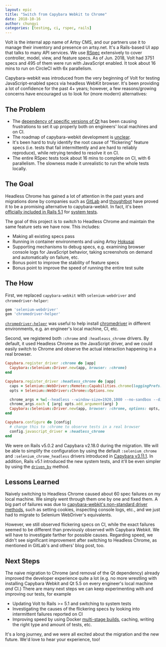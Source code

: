 ```yaml
---
layout: epic
title: "Switch from Capybara Webkit to Chrome"
date: 2018-10-16
author: chungyi
categories: [testing, ci, rspec, rails]
---
```


Volt is the internal app name of Artsy CMS, and our partners use it to manage their inventory and presence on artsy.net. It's a Rails-based UI app that talks to many API services. We use [RSpec][rspec] extensively to cover controller, model, view, and feature specs. As of Jun. 2018, Volt had 3751 specs and 495 of them were run with JavaScript enabled. It took about 16 mins to run on CircleCI with 6x parallelism.

Capybara-webkit was introduced from the very beginning of Volt for testing JavaScript-enabled specs via headless WebKit browser. It's been providing a lot of confidence for the past 4+ years; however, a few reasons/growing concerns have encouraged us to look for (more modern) alternatives:

<!-- more -->

## The Problem

- The [dependency of specific versions of Qt][qt-dependency] has been causing frustrations to set it up properly both on engineers' local machines and on CI.
- The roadmap of capybara-webkit development is [unclear][unclear-capybara-webkit-roadmap].
- It's been hard to truly identify the root cause of "flickering" feature specs (i.e. tests that fail intermittently and are hard to reliably reproduce), while retrying tended to resolve it on CI.
- The entire RSpec tests took about 16 mins to complete on CI, with 6 parallelism. The slowness made it unrealistic to run the whole tests locally.

## The Goal

Headless Chrome has gained a lot of attention in the past years and migrations done by companies such as [GitLab][headless-chrome-migration-gitlab] and [thoughtbot][headless-chrome-migration-thoughtbot] have proved it to be a promising alternative to capybara-webkit. In fact, it's been [officially included in Rails 5.1][rails-5.1-system-tests] for [system tests][rails-system-tests].

The goal of this project is to switch to Headless Chrome and maintain the same feature sets we have now. This includes:

- Making all existing specs pass
- Running in container environments and using Artsy [Hokusai][hokusai]
- Supporting mechanisms to debug specs, e.g. examining browser console logs for JavaScript behavior, taking screenshots on demand and automatically on failure, etc.
- Bonus point to improve the stability of feature specs
- Bonus point to improve the speed of running the entire test suite

## The How

First, we replaced `capybara-webkit` with `selenium-webdriver` and `chromedriver-helper`:

```ruby
gem 'selenium-webdriver'
gem 'chromedriver-helper'
```

[`chromedriver-helper`][chromedriver-helper] was useful to help install [chromedriver][chromedriver] in different environments, e.g. an engineer's local machine, CI, etc.

Second, we registered both `:chrome` and `:headleass_chrome` drivers. By default, it used Headless Chrome as the JavaScript driver, and we could easily switch to Chrome and observe the actual interaction happening in a real browser.

```ruby
Capybara.register_driver :chrome do |app|
  Capybara::Selenium::Driver.new(app, browser: :chrome)
end

Capybara.register_driver :headless_chrome do |app|
  caps = Selenium::WebDriver::Remote::Capabilities.chrome(loggingPrefs: { browser: 'ALL' })
  opts = Selenium::WebDriver::Chrome::Options.new

  chrome_args = %w[--headless --window-size=1920,1080 --no-sandbox --disable-dev-shm-usage]
  chrome_args.each { |arg| opts.add_argument(arg) }
  Capybara::Selenium::Driver.new(app, browser: :chrome, options: opts, desired_capabilities: caps)
end

Capybara.configure do |config|
  # change this to :chrome to observe tests in a real browser
  config.javascript_driver = :headless_chrome
end
```

We were on Rails v5.0.2 and Capybara v2.18.0 during the migration. We will be able to simplify the configuration by using the default `:selenium_chrome` and `:selenium_chrome_headless` drivers introduced in [Capybara v3.11.1][capybara-default-chrome-drivers]. In addition, Rails v5.1 introduced the new system tests, and it'll be even simpler by using the [`driven_by`][driven-by] method.

## Lessons Learned

Naively switching to Headless Chrome caused about 60 spec failures on my local machine. We simply went through them one by one and fixed them. A big part of failures was due to [capybara-webkit's non-standard driver methods][capybara-webkit-non-standard-driver-methods], such as setting cookies, inspecting console logs, etc., and we just had to migrate to Selenium WebDriver's equivalents.

However, we still observed flickering specs on CI, while the exact failures seemed to be different than previously observed with Capybara Webkit. We will have to investigate farther for possible causes. Regarding speed, we didn't see significant improvement after switching to Headless Chrome, as mentioned in GitLab's and others' blog post, too.

## Next Steps

The naive migration to Chrome (and removal of the Qt dependency) already improved the developer experience quite a lot (e.g. no more wrestling with installing Capybara Webkit and Qt 5.5 on every engineer's local machine _and_ CI.) There are many next steps we can keep experimenting with and improving our tests, for example

- Updating Volt to Rails >= 5.1 and switching to system tests
- Investigating the causes of the flickering specs by looking into intermittent failures reported on CI
- Improving speed by using Docker [multi-stage builds][multi-stage-builds], caching, writing the right type and amount of tests, etc.

It's a long journey, and we were all excited about the migration and the new future. We'd love to hear your experience, too!

[qt-dependency]: https://github.com/thoughtbot/capybara-webkit/tree/v1.14.0#qt-dependency-and-installation-issues
[unclear-capybara-webkit-roadmap]: https://github.com/thoughtbot/capybara-webkit/issues/885#issuecomment-193988527
[rspec]: https://github.com/rspec/rspec
[headless-chrome-migration-gitlab]: https://about.gitlab.com/2017/12/19/moving-to-headless-chrome/
[headless-chrome-migration-thoughtbot]: https://robots.thoughtbot.com/headless-feature-specs-with-chrome
[capybara-webkit-non-standard-driver-methods]: https://github.com/thoughtbot/capybara-webkit/tree/v1.14.0#non-standard-driver-methods
[rails-5.1-system-tests]: http://guides.rubyonrails.org/5_1_release_notes.html#system-tests
[rails-system-tests]: https://guides.rubyonrails.org/testing.html#system-testing
[hokusai]: https://github.com/artsy/hokusai
[chromedriver-helper]: https://github.com/flavorjones/chromedriver-helper
[chromedriver]: https://sites.google.com/a/chromium.org/chromedriver/
[capybara-default-chrome-drivers]: https://github.com/teamcapybara/capybara/blob/3.11.1/lib/capybara.rb#L535-L545
[driven-by]: https://api.rubyonrails.org/v5.1.3/classes/ActionDispatch/SystemTestCase.html#method-c-driven_by
[multi-stage-builds]: https://docs.docker.com/develop/develop-images/multistage-build/
